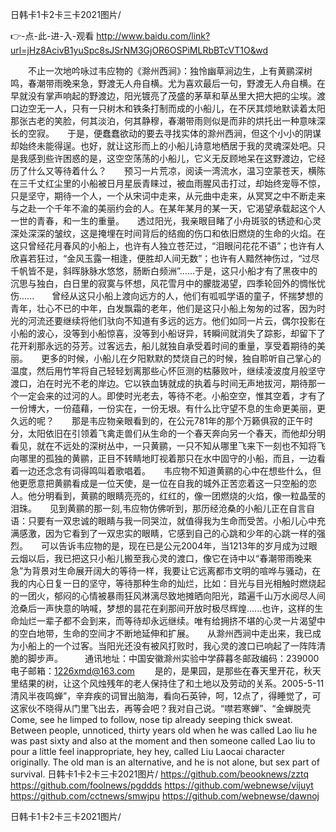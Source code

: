 
日韩卡1卡2卡三卡2021图片/




👉-点-此-进-入-观看  http://www.baidu.com/link?url=jHz8AcivB1yuSpc8sJSrNM3GjOR6OSPiMLRbBTcVT1O&wd




　　不止一次地吟咏过韦应物的《滁州西涧》：独怜幽草涧边生，上有黄鹂深树鸣，春潮带雨晚来急，野渡无人舟自横。尤为喜欢最后一句，野渡无人舟自横。在早就没有掌声响起的野渡边，阳光镀亮了茂盛的茅草和草丛里大把大把的尘埃。渡口边空无一人，只有一只树木和铁条打制而成的小船儿，在不厌其烦地默读着太阳那张古老的笑脸，何其淡泊，何其静穆，春潮带雨则似是而非的烘托出一种意味深长的空寂。　　于是，便蠢蠢欲动的要去寻找实体的滁州西涧，但这个小小的阴谋却始终未能得逞。也好，就让这形而上的小船儿诗意地栖居于我的灵魂深处吧。只是我感到些许困惑的是，这空空荡荡的小船儿，它义无反顾地呆在这野渡边，它经历了什么又等待着什么？　　预习一片荒凉，阅读一湾流水，温习空蒙苍天，横陈在三千丈红尘里的小船被日月星辰青睐过，被血雨腥风击打过，却始终宠辱不惊，只是坚守，期待一个人，一个从宋词中走来，从元曲中走来，从冥冥之中不断走来与之赴一个千年不渝的美丽约会的人。在某年某月的某一天，它渴望承载起这个人一世的青春，和一生的重量。　　透过阳光，我亲眼目睹了小舟斑驳的锈迹和心灵深处深深的皱纹，这是掩埋在时间背后的结痂的伤口和依旧燃烧的生命的火焰。在这只曾经花月春风的小船上，也许有人独立苍茫过，“泪眼问花花不语”；也许有人欣喜若狂过，“金风玉露一相逢，便胜却人间无数”；也许有人黯然神伤过，“过尽千帆皆不是，斜晖脉脉水悠悠，肠断白频洲”......于是，这只小船才有了黑夜中的沉思与独白，白日里的寂寞与怀想，风花雪月中的朦胧渴望，四季轮回外的惆怅忧伤......　　曾经从这只小船上渡向远方的人，他们有呱呱学语的童子，怀揣梦想的青年，壮心不已的中年，白发飘霜的老年，他们是这只小船上匆匆的过客，因为时光的河流还要继续将他们驮向不知道有多远的远方。他们如同一片云，偶尔投影在小船的波心，没等到小船惊喜，没等到小船讶异，转瞬间就消失了踪影，却留下了花开刹那永远的芬芳。过客远去，船儿就独自承受着时间的重量，享受着期待的美丽。　　更多的时候，小船儿在夕阳默默的焚烧自己的时候，独自聆听自己掌心的温度，然后用竹竿将自己轻轻划离那些心怀叵测的枯藤败叶，继续凌波度月般坚守渡口，泊在时光不老的岸边。它以铁血铸就成的执着与时间无声地拔河，期待那一个一定会来的过河的人。即使时光老去，等待不老。小船空空，惟其空着，才有了一份博大，一份蕴藉，一份实在，一份无垠。有什么比守望不息的生命更美丽，更久远的呢？　　那是韦应物亲眼看到的，在公元781年的那个万籁俱寂的正午时分，太阳依旧在引领着飞禽走兽们从生命的一个春天奔向另一个春天，而他却分明看见，就在不远处的深树丛中，一只黄鹂，一只不知从哪里飞来下一刻也不知将飞向哪里的孤独的黄鹂，正目不转睛地盯视着那只在水中固守的小船，而且，一边看着一边还念念有词得鸣叫着歌唱着。　　韦应物不知道黄鹂的心中在想些什么，但他更愿意把黄鹂看成是一位天使，是一位在自我的城外正苦恋着这一只空船的恋人。他分明看到，黄鹂的眼睛亮亮的，红红的，像一团燃烧的火焰，像一粒晶莹的泪珠。　　见到黄鹂的那一刻,韦应物仿佛听到，那历经沧桑的小船儿正在自言自语：只要有一双忠诚的眼睛与我一同哭泣，就值得我为生命而受苦。小船儿心中充满感激，因为它看到了一双忠实的眼睛，它感到自己的心跳和少年的心跳一样的强烈。　　可以告诉韦应物的是，现在已是公元2004年，当1213年的岁月成为过眼云烟以后，我已把这只小船儿搬至我心灵的渡口，像它在诗中以“春潮带雨晚来急”为背景对生命展开阔大的等待一样，我要让它远离都市文明的喧哗与骚动，在我的内心日复一日的坚守，等待那种生命的灿烂，比如：目光与目光相触时燃烧起的一团火，郁闷的心情被暴雨狂风淋漓尽致地摊晒向阳光，踏遍千山万水阅尽人间沧桑后一声快意的呐喊，梦想的昙花在刹那间开放时极尽辉煌......也许，这样的生命灿烂一辈子都不会到来，而等待却永远继续。唯有给拥挤不堪的心灵一片渴望中的空白地带，生命的空间才不断地延伸和扩展。　　从滁州西涧中走出来，我已成为小船上的一个过客。当阳光还没有被风打败时，我心灵的渡口已响起了一阵阵清脆的脚步声。　　　通讯地址：中国安徽滁州实验中学薛暮冬邮政编码：239000电子邮箱：1226xmd@163.com
　　是的，是果园，是那些在春天里开花，秋天里结果的树，让这个风烛残年的老人保持住了和土地以及劳动的关系。2005-5-11
清风半夜鸣蝉”，辛弃疾的词冒出脑海，看向石英钟，呵，12点了，得睡觉了，可这家伙不晓得从门里飞出去，再等会吧？我对自己说。“噤若寒蝉”、“金蝉脱壳
Come, see he limped to follow, nose tip already seeping thick sweat.
Between people, unnoticed, thirty years old when he was called Lao liu he was past sixty and also at the moment and then someone called Lao liu to pour a little feel inappropriate, hey hey, called Liu Laocai character originally.
The old man is an alternative, and he is not alone, but sex part of survival.
日韩卡1卡2卡三卡2021图片/ https://github.com/beooknews/zztq
https://github.com/foolnews/pgddds
https://github.com/webnewse/vijuyt
https://github.com/cctnews/smwjpu
https://github.com/webnewse/dawnoj





日韩卡1卡2卡三卡2021图片/
